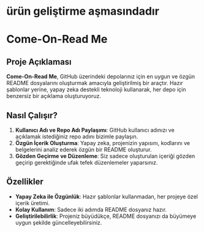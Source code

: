 # ürün geliştirme aşmasındadır
 
# Come-On-Read Me

## Proje Açıklaması
**Come-On-Read Me**, GitHub üzerindeki depolarınız için en uygun ve özgün README dosyalarını oluşturmak amacıyla geliştirilmiş bir araçtır. Hazır şablonlar yerine, yapay zeka destekli teknoloji kullanarak, her depo için benzersiz bir açıklama oluşturuyoruz.

## Nasıl Çalışır?
1. **Kullanıcı Adı ve Repo Adı Paylaşımı**: GitHub kullanıcı adınızı ve açıklamak istediğiniz repo adını bizimle paylaşın.
2. **Özgün İçerik Oluşturma**: Yapay zeka, projenizin yapısını, kodlarını ve belgelerini analiz ederek özgün bir README oluşturur.
3. **Gözden Geçirme ve Düzenleme**: Siz sadece oluşturulan içeriği gözden geçirip gerektiğinde ufak tefek düzenlemeler yaparsınız.

## Özellikler
- **Yapay Zeka ile Özgünlük**: Hazır şablonlar kullanmadan, her projeye özel içerik üretimi.
- **Kolay Kullanım**: Sadece iki adımda README dosyanız hazır.
- **Geliştirilebilirlik**: Projeniz büyüdükçe, README dosyanızı da büyümeye uygun şekilde güncelleyebilirsiniz.

